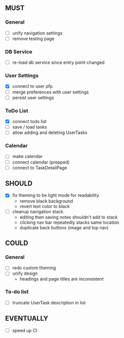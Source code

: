 ## MUST

### General
- [ ] unify navigation settings
- [ ] remove testing page

### DB Service
- [ ] re-load db service since entry point changed

### User Settings
- [x] connect to user pfp
- [ ] merge preferences with user settings
- [ ] persist user settings

### ToDo List
- [x] connect todo list
- [ ] save / load tasks
- [ ] allow adding and deleting UserTasks

### Calendar
- [ ] make calendar
- [ ] connect calendar (prepped)
- [ ] connect to TaskDetailPage

## SHOULD

- [x] fix theming to be light mode for readability
	- remove black background
	- revert text color to black
- [ ] cleanup navigation stack
	- editing then saving notes shouldn't add to stack
	- clicking nav bar repeatedly stacks same location
	- duplicate back buttons (image and top nav)

## COULD

### General
- [ ] redo custom theming
- [ ] unify design
	- headings and page titles are inconsistent

### To-do list
- [ ] truncate UserTask description in list

## EVENTUALLY
- [ ] speed up CI